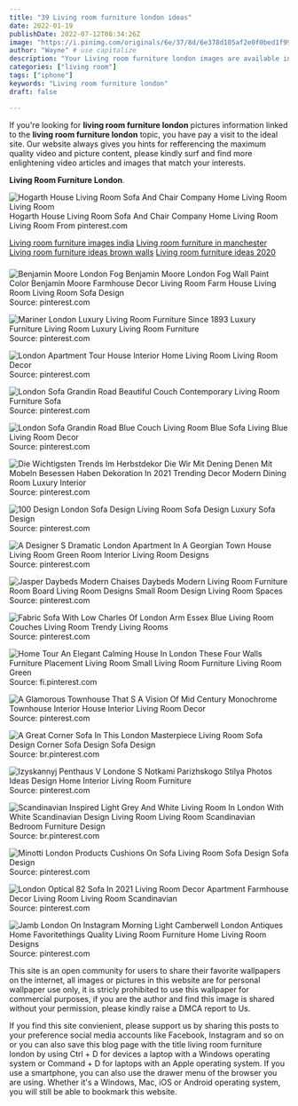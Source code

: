 ```yaml
---
title: "39 Living room furniture london ideas"
date: 2022-01-19
publishDate: 2022-07-12T08:34:26Z
image: "https://i.pinimg.com/originals/6e/37/8d/6e378d105af2e0f0bed1f9993b522d51.jpg"
author: "Wayne" # use capitalize
description: "Your Living room furniture london images are available in this site. Living room furniture london are a topic that is being searched for and liked by netizens now. You can Download the Living room furniture london files here. Get all free photos and vectors."
categories: ["living room"]
tags: ["iphone"]
keywords: "Living room furniture london"
draft: false

---
```


If you're looking for **living room furniture london** pictures information linked to the **living room furniture london** topic, you have pay a visit to the ideal  site.  Our website always  gives you  hints  for refferencing  the maximum  quality video and picture  content, please kindly surf and find more enlightening video articles and images  that match your interests.

**Living Room Furniture London**. 

![Hogarth House Living Room Sofa And Chair Company Home Living Room Living Room](https://i.pinimg.com/originals/b2/19/17/b219178d511b95939c5b89908e615f78.jpg "Hogarth House Living Room Sofa And Chair Company Home Living Room Living Room")
Hogarth House Living Room Sofa And Chair Company Home Living Room Living Room From pinterest.com

[Living room furniture images india](/living-room-furniture-images-india/)
[Living room furniture in manchester](/living-room-furniture-in-manchester/)
[Living room furniture ideas brown walls](/living-room-furniture-ideas-brown-walls/)
[Living room furniture ideas 2020](/living-room-furniture-ideas-2020/)



### 

 


![Benjamin Moore London Fog Benjamin Moore London Fog Wall Paint Color Benjamin Moore Farmhouse Decor Living Room Farm House Living Room Living Room Sofa Design](https://i.pinimg.com/736x/3d/a8/23/3da8237f236c9cb7117a02626039c6e8.jpg "Benjamin Moore London Fog Benjamin Moore London Fog Wall Paint Color Benjamin Moore Farmhouse Decor Living Room Farm House Living Room Living Room Sofa Design")
Source: pinterest.com

 

![Mariner London Luxury Living Room Furniture Since 1893 Luxury Furniture Living Room Luxury Living Room Furniture](https://i.pinimg.com/originals/c9/78/96/c97896be42b8507ed799e8bf66163623.jpg "Mariner London Luxury Living Room Furniture Since 1893 Luxury Furniture Living Room Luxury Living Room Furniture")
Source: pinterest.com

 

![London Apartment Tour House Interior Home Living Room Living Room Decor](https://i.pinimg.com/564x/ab/3a/a5/ab3aa505edcb489e59e1ac5cac34f4b7.jpg "London Apartment Tour House Interior Home Living Room Living Room Decor")
Source: pinterest.com

 

![London Sofa Grandin Road Beautiful Couch Contemporary Living Room Furniture Sofa](https://i.pinimg.com/736x/0a/b8/02/0ab80267117e232d5380b186256a8659.jpg "London Sofa Grandin Road Beautiful Couch Contemporary Living Room Furniture Sofa")
Source: pinterest.com

 

![London Sofa Grandin Road Blue Couch Living Room Blue Sofa Living Blue Living Room Decor](https://i.pinimg.com/originals/02/a5/50/02a550c7e0a24313be6896625d3e1769.jpg "London Sofa Grandin Road Blue Couch Living Room Blue Sofa Living Blue Living Room Decor")
Source: pinterest.com

 

![Die Wichtigsten Trends Im Herbstdekor Die Wir Mit Dening Denen Mit Mobeln Besessen Haben Dekoration In 2021 Trending Decor Modern Dining Room Luxury Interior](https://i.pinimg.com/736x/7f/7a/c1/7f7ac140c1115549743313f2a12a05cd.jpg "Die Wichtigsten Trends Im Herbstdekor Die Wir Mit Dening Denen Mit Mobeln Besessen Haben Dekoration In 2021 Trending Decor Modern Dining Room Luxury Interior")
Source: pinterest.com

 

![100 Design London Sofa Design Living Room Sofa Design Luxury Sofa Design](https://i.pinimg.com/originals/90/30/1e/90301ec7636d62540e59900ec7dc43e1.jpg "100 Design London Sofa Design Living Room Sofa Design Luxury Sofa Design")
Source: pinterest.com

 

![A Designer S Dramatic London Apartment In A Georgian Town House Living Room Green Room Interior Living Room Designs](https://i.pinimg.com/originals/c1/aa/10/c1aa1074d560b4d0e34c48ff1a384488.jpg "A Designer S Dramatic London Apartment In A Georgian Town House Living Room Green Room Interior Living Room Designs")
Source: pinterest.com

 

![Jasper Daybeds Modern Chaises Daybeds Modern Living Room Furniture Room Board Living Room Designs Small Room Design Living Room Spaces](https://i.pinimg.com/originals/c4/6a/93/c46a9322e7cde26c932554e1bdee7cc1.jpg "Jasper Daybeds Modern Chaises Daybeds Modern Living Room Furniture Room Board Living Room Designs Small Room Design Living Room Spaces")
Source: pinterest.com

 

![Fabric Sofa With Low Charles Of London Arm Essex Blue Living Room Couches Living Room Trendy Living Rooms](https://i.pinimg.com/originals/04/31/96/0431960cb4edc8c4889faef67289188f.png "Fabric Sofa With Low Charles Of London Arm Essex Blue Living Room Couches Living Room Trendy Living Rooms")
Source: pinterest.com

 

![Home Tour An Elegant Calming House In London These Four Walls Furniture Placement Living Room Small Living Room Furniture Living Room Green](https://i.pinimg.com/originals/27/19/b1/2719b18dfed8ac7e3f160abba669d742.jpg "Home Tour An Elegant Calming House In London These Four Walls Furniture Placement Living Room Small Living Room Furniture Living Room Green")
Source: fi.pinterest.com

 

![A Glamorous Townhouse That S A Vision Of Mid Century Monochrome Townhouse Interior House Interior Living Room Decor](https://i.pinimg.com/736x/00/cf/89/00cf8916583e713f73b2f08877ce2031--house-gardens-interiordesign.jpg "A Glamorous Townhouse That S A Vision Of Mid Century Monochrome Townhouse Interior House Interior Living Room Decor")
Source: pinterest.com

 

![A Great Corner Sofa In This London Masterpiece Living Room Sofa Design Corner Sofa Design Sofa Design](https://i.pinimg.com/originals/a8/a8/b1/a8a8b13953749364053fdf78959921e2.jpg "A Great Corner Sofa In This London Masterpiece Living Room Sofa Design Corner Sofa Design Sofa Design")
Source: br.pinterest.com

 

![Izyskannyj Penthaus V Londone S Notkami Parizhskogo Stilya Photos Ideas Design Home Interior Living Room Furniture](https://i.pinimg.com/originals/a8/b5/e3/a8b5e3e34d297673e59fa92520227a16.jpg "Izyskannyj Penthaus V Londone S Notkami Parizhskogo Stilya Photos Ideas Design Home Interior Living Room Furniture")
Source: pinterest.com

 

![Scandinavian Inspired Light Grey And White Living Room In London With White Scandinavian Design Living Room Living Room Scandinavian Bedroom Furniture Design](https://i.pinimg.com/originals/4b/c7/d5/4bc7d528148e83f4483741c5d3328a16.jpg "Scandinavian Inspired Light Grey And White Living Room In London With White Scandinavian Design Living Room Living Room Scandinavian Bedroom Furniture Design")
Source: br.pinterest.com

 

![Minotti London Products Cushions On Sofa Living Room Sofa Design Sofa Design](https://i.pinimg.com/originals/50/de/85/50de85e3d28ebec94adde8299661d87e.jpg "Minotti London Products Cushions On Sofa Living Room Sofa Design Sofa Design")
Source: pinterest.com

 

![London Optical 82 Sofa In 2021 Living Room Decor Apartment Farmhouse Decor Living Room Living Room Scandinavian](https://i.pinimg.com/564x/61/ae/d2/61aed2f756b1062fa84dce18c37b220f.jpg "London Optical 82 Sofa In 2021 Living Room Decor Apartment Farmhouse Decor Living Room Living Room Scandinavian")
Source: pinterest.com

 

![Jamb London On Instagram Morning Light Camberwell London Antiques Home Favoritethings Quality Living Room Furniture Home Living Room Designs](https://i.pinimg.com/originals/6e/37/8d/6e378d105af2e0f0bed1f9993b522d51.jpg "Jamb London On Instagram Morning Light Camberwell London Antiques Home Favoritethings Quality Living Room Furniture Home Living Room Designs")
Source: pinterest.com

 

This site is an open community for users to share their favorite wallpapers on the internet, all images or pictures in this website are for personal wallpaper use only, it is stricly prohibited to use this wallpaper for commercial purposes, if you are the author and find this image is shared without your permission, please kindly raise a DMCA report to Us.

If you find this site convienient, please support us by sharing this posts to your preference social media accounts like Facebook, Instagram and so on or you can also save this blog page with the title living room furniture london by using Ctrl + D for devices a laptop with a Windows operating system or Command + D for laptops with an Apple operating system. If you use a smartphone, you can also use the drawer menu of the browser you are using. Whether it's a Windows, Mac, iOS or Android operating system, you will still be able to bookmark this website.
